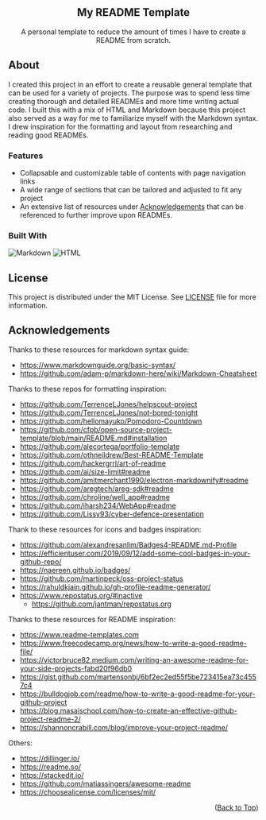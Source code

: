 <!--- Title Section --->

<a name="top-of-page"></a>
<br />
<div align="center">
	<h2>My README Template</h2>
	<p>A personal template to reduce the amount of times I have to create a README from scratch.</p>
</div>


<!--- About Section --->

## About
I created this project in an effort to create a reusable general template that can be used for a variety of projects. The purpose was to spend less time creating thorough and detailed READMEs and more time writing actual code. I built this with a mix of HTML and Markdown because this project also served as a way for me to familiarize myself with the Markdown syntax. I drew inspiration for the formatting and layout from researching and reading good READMEs.

### Features
* Collapsable and customizable table of contents with page navigation links
* A wide range of sections that can be tailored and adjusted to fit any project
* An extensive list of resources under [Acknowledgements](#acknowledgements) that can be referenced to further improve upon READMEs.

### Built With
![Markdown](https://img.shields.io/badge/Markdown-000000?style=for-the-badge&logo=markdown&logoColor=white "Markdown")
![HTML](https://img.shields.io/badge/HTML5-E34F26?style=for-the-badge&logo=html5&logoColor=white "HTML")


<!--- License Section --->

## License
This project is distributed under the MIT License.
See [LICENSE](LICENSE) file for more information. 


<!--- Acknowledgements Section --->

## Acknowledgements
Thanks to these resources for markdown syntax guide:
- https://www.markdownguide.org/basic-syntax/
- https://github.com/adam-p/markdown-here/wiki/Markdown-Cheatsheet

Thanks to these repos for formatting inspiration:
- https://github.com/TerrenceLJones/helpscout-project
- https://github.com/TerrenceLJones/not-bored-tonight
- https://github.com/hellomayuko/Pomodoro-Countdown
-	https://github.com/cfpb/open-source-project-template/blob/main/README.md#installation
-	https://github.com/alecortega/portfolio-template
-	https://github.com/othneildrew/Best-README-Template
-	https://github.com/hackergrrl/art-of-readme
-	https://github.com/ai/size-limit#readme
-	https://github.com/amitmerchant1990/electron-markdownify#readme
-	https://github.com/aregtech/areg-sdk#readme
-	https://github.com/chroline/well_app#readme
-	https://github.com/iharsh234/WebApp#readme
-	https://github.com/Lissy93/cyber-defence-presentation

Thank to these resources for icons and badges inspiration:
- https://github.com/alexandresanlim/Badges4-README.md-Profile
-	https://efficientuser.com/2019/09/12/add-some-cool-badges-in-your-github-repo/
-	https://naereen.github.io/badges/
-	https://github.com/martinpeck/oss-project-status
-	https://rahuldkjain.github.io/gh-profile-readme-generator/
-	https://www.repostatus.org/#inactive
    -	https://github.com/jantman/repostatus.org

Thanks to these resources for README inspiration:
-	https://www.readme-templates.com
-	https://www.freecodecamp.org/news/how-to-write-a-good-readme-file/
-	https://victorbruce82.medium.com/writing-an-awesome-readme-for-your-side-projects-fabd20f96db0
-	https://gist.github.com/martensonbj/6bf2ec2ed55f5be723415ea73c4557c4
-	https://bulldogjob.com/readme/how-to-write-a-good-readme-for-your-github-project
-	https://blog.masaischool.com/how-to-create-an-effective-github-project-readme-2/
-	https://shannoncrabill.com/blog/improve-your-project-readme/

Others:
- https://dillinger.io/
- https://readme.so/
- https://stackedit.io/
-	https://github.com/matiassingers/awesome-readme
- https://choosealicense.com/licenses/mit/

<p align="right">(<a href="#top-of-page">Back to Top</a>)</p>
